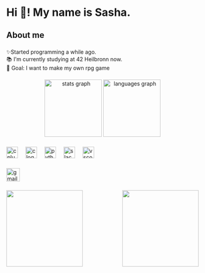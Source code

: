 <h1 align="left">Hi 👋! My name is Sasha.</h1>

###

<h2 align="left">About me</h2>

###

<p align="left">✨Started programming a while ago.<br>📚 I'm currently studying at 42 Heilbronn now.<br>🎯 Goal: I want to make my own rpg game</p>

###

<div align="center">
  <img src="https://github-readme-stats.vercel.app/api?username=SuPuHe&hide_title=false&hide_rank=false&show_icons=true&include_all_commits=true&count_private=true&disable_animations=false&theme=dracula&locale=en&hide_border=false" height="150" alt="stats graph"  />
  <img src="https://github-readme-stats.vercel.app/api/top-langs?username=SuPuHe&locale=en&hide_title=false&layout=compact&card_width=320&langs_count=5&theme=dracula&hide_border=false" height="150" alt="languages graph"  />
</div>

###

<div align="left">
  <img src="https://cdn.jsdelivr.net/gh/devicons/devicon/icons/cplusplus/cplusplus-original.svg" height="30" alt="cplusplus logo"  />
  <img width="12" />
  <img src="https://cdn.jsdelivr.net/gh/devicons/devicon/icons/c/c-original.svg" height="30" alt="c logo"  />
  <img width="12" />
  <img src="https://cdn.jsdelivr.net/gh/devicons/devicon/icons/python/python-original.svg" height="30" alt="python logo"  />
  <img width="12" />
  <img src="https://cdn.jsdelivr.net/gh/devicons/devicon/icons/slack/slack-original.svg" height="30" alt="slack logo"  />
  <img width="12" />
  <img src="https://cdn.jsdelivr.net/gh/devicons/devicon/icons/vscode/vscode-original.svg" height="30" alt="vscode logo"  />
</div>

###

<div align="left">
  <a href="https://mail.google.com/mail/?view=cm&fs=1&to=supuhedev@gmail.com" target="_blank">
    <img src="https://img.shields.io/static/v1?message=Gmail&logo=gmail&label=&color=D14836&logoColor=white&labelColor=&style=for-the-badge" height="35" alt="gmail logo"  />
  </a>
</div>

###

<img align="left" height="200" src="https://i.pinimg.com/originals/71/0f/da/710fda642bedd21a8279e3c1899f11e8.gif"  />

###

<img align="right" height="200" src="https://i.pinimg.com/originals/71/0f/da/710fda642bedd21a8279e3c1899f11e8.gif"  />

###
